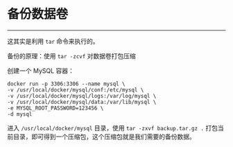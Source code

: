 # 备份数据卷

---

这其实是利用 `tar` 命令来执行的。

备份的原理：使用 `tar -zcvf` 对数据卷打包压缩

创建一个 MySQL 容器：

```
docker run -p 3306:3306 --name mysql \
-v /usr/local/docker/mysql/conf:/etc/mysql \
-v /usr/local/docker/mysql/logs:/var/log/mysql \
-v /usr/local/docker/mysql/data:/var/lib/mysql \
-e MYSQL_ROOT_PASSWORD=123456 \
-d mysql
```

进入 `/usr/local/docker/mysql` 目录，使用 `tar -zxvf backup.tar.gz .` 打包当前目录，即可得到一个压缩包，这个压缩包就是我们需要的备份数据。